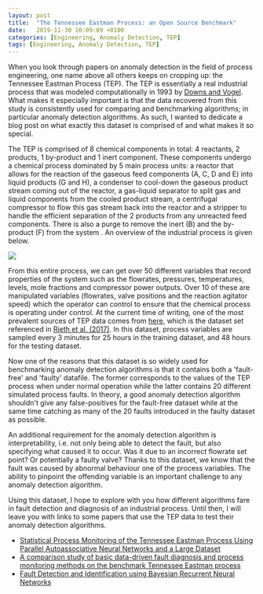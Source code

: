 ```yaml
---
layout: post
title:  "The Tennessee Eastman Process: an Open Source Benchmark"
date:   2019-11-30 10:09:09 +0100
categories: [Engineering, Anomaly Detection, TEP]
tags: [Engineering, Anomaly Detection, TEP]
---
```


When you look through papers on anomaly detection in the field of process engineering, one name above all others keeps on cropping up: the Tennessee Eastman Process (TEP). The TEP is essentially a real industrial process that was modeled computationally in 1993 by [Downs and Vogel](https://www.sciencedirect.com/science/article/pii/009813549380018I). What makes it especially important is that the data recovered from this study is consistently used for comparing and benchmarking algorithms; in  particular anomaly detection algorithms. As such, I wanted to dedicate a blog post on what exactly this dataset is comprised of and what makes it so special.

The TEP is comprised of 8 chemical components in total: 4 reactants, 2 products, 1 by-product and 1 inert component. These components undergo a chemical process dominated by 5 main process units: a reactor that allows for the reaction of the gaseous feed components (A, C, D and E) into liquid products (G and H), a condenser to cool-down the gaseous product stream coming out of the reactor, a gas-liquid separator to split gas and liquid components from the cooled product stream, a centrifugal compressor to flow this gas stream back into the reactor and a stripper to handle the efficient separation of the 2 products from any unreacted feed components. There is also a purge to remove the inert (B) and the by-product (F) from the system . An overview of the industrial process is given below. 

![](https://www.ieee-dataport.org/sites/default/files/TE_flow.jpg)

From this entire process, we can get over 50 different variables that record properties of the system such as the flowrates, pressures, temperatures, levels, mole fractions and compressor power outputs. Over 10 of these are manipulated variables (flowrates, valve positions and the reaction agitator speed) which the operator can control to ensure that the chemical process is operating under control. At the current time of writing, one of the most prevalent sources of TEP data comes from [here](https://dataverse.harvard.edu/dataset.xhtml?persistentId=doi:10.7910/DVN/6C3JR1), which is the dataset set referenced in [Rieth et al. (2017)](https://link.springer.com/chapter/10.1007/978-3-319-60384-1_6). In this dataset, process variables are sampled every 3 minutes for 25 hours in the training dataset, and 48 hours for the testing dataset. 

Now one of the reasons that this dataset is so widely used for benchmarking anomaly detection algorithms is that it contains both a 'fault-free' and 'faulty' datafile. The former corresponds to the values of the TEP process when under normal operation while the latter contains 20 different simulated process faults. In theory, a good anomaly detection algorithm shouldn't give any false-positives for the fault-free dataset while at the same time catching as many of the 20 faults introduced in the faulty dataset as possible. 

An additional requirement for the anomaly detection algorithm is interpretability, i.e. not only being able to detect the fault, but also specifying what caused it to occur. Was it due to an incorrect flowrate set point? Or potentially a faulty valve? Thanks to this dataset, we know that the fault was caused by abnormal behaviour one of the process variables. The ability to pinpoint the offending variable is an important challenge to any anomaly detection algorithm. 

Using this dataset, I hope to explore with you how different algorithms fare in fault detection and diagnosis of an industrial process. Until then, I will leave you with links to some papers that use the TEP data to test their anomaly detection algorithms. 

* [Statistical Process Monitoring of the Tennessee Eastman Process Using Parallel Autoassociative Neural Networks and a Large Dataset](https://www.mdpi.com/2227-9717/7/7/411/htm)
* [A comparison study of basic data-driven fault diagnosis and process monitoring methods on the benchmark Tennessee Eastman process](https://www.sciencedirect.com/science/article/pii/S0959152412001503)
* [Fault Detection and Identification using Bayesian Recurrent Neural Networks](https://arxiv.org/abs/1911.04386)

